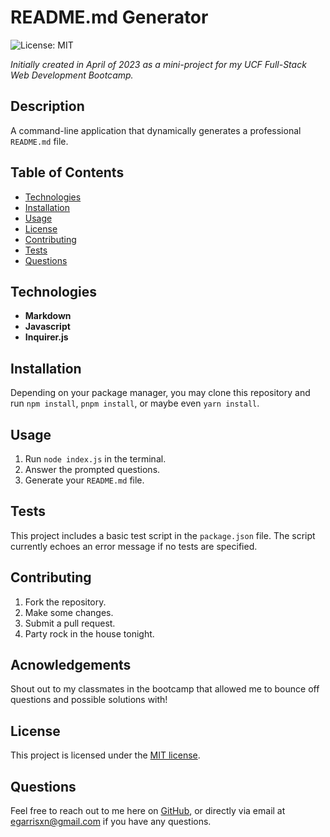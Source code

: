 # README.md Generator
![License: MIT](https://img.shields.io/badge/License-MIT-yellow.svg)

_Initially created in April of 2023 as a mini-project for my UCF Full-Stack Web Development Bootcamp._

## Description

A command-line application that dynamically generates a professional `README.md` file.

## Table of Contents

- [Technologies](#technologies)
- [Installation](#installation)
- [Usage](#usage)
- [License](#license)
- [Contributing](#contributing)
- [Tests](#tests)
- [Questions](#questions)

## Technologies

- **Markdown**
- **Javascript**
- **Inquirer.js**

## Installation

Depending on your package manager, you may clone this repository and run `npm install`, `pnpm install`, or maybe even `yarn install`.

## Usage

1. Run `node index.js` in the terminal.
2. Answer the prompted questions.
3. Generate your `README.md` file.

## Tests

This project includes a basic test script in the `package.json` file. The script currently echoes an error message if no tests are specified.

## Contributing

1. Fork the repository.
2. Make some changes.
3. Submit a pull request.
4. Party rock in the house tonight.

## Acnowledgements

Shout out to my classmates in the bootcamp that allowed me to bounce off questions and possible solutions with!

## License

This project is licensed under the [MIT license](https://opensource.org/licenses/MIT).

## Questions

Feel free to reach out to me here on [GitHub](https://github.com/EGARRISXN), or directly via email at egarrisxn@gmail.com if you have any questions.
